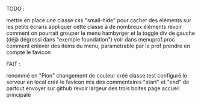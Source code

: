 TODO : 

mettre en place une classe css "small-hide" pour cacher des éléments sur les petits écrans
appliquer cette classe à de nombreux éléments
revoir comment on pourrait grouper le menu hambyrger et la toggle div de gauche (déjà dégrossi dans "exemple foundation")
voir dans menuprof.proc comment enlever des items du menu, paramétrable par le prof
prendre en compte le favicon

FAIT : 

renommé en "Pion"
changement de couleur 
créé classe test
configuré le serveur en local
créé le favicon
mis des commentaires "start" et "end" de partout
envoyer sur github
revoir largeur des trois boites page accueil principale



